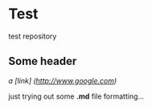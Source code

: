 Test
====

test repository


Some header
--------------

*a [link] (http://www.google.com)*

just trying out some **.md** file formatting...
